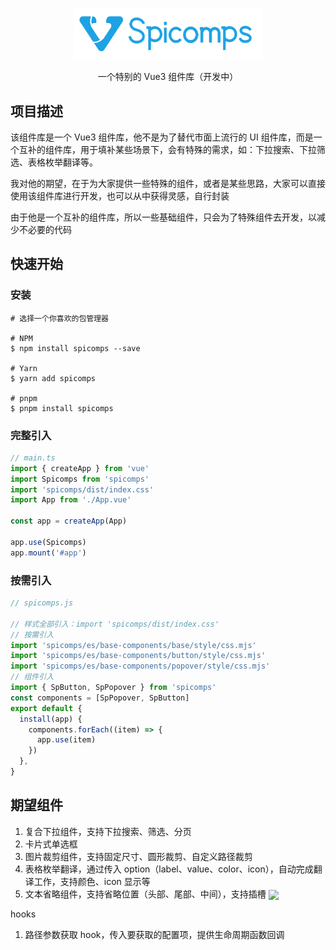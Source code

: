 <p align="center">
  <img width="300px" src="./docs/public/logo.png">
</p>

<p align="center">一个特别的 Vue3 组件库（开发中）</p>

## 项目描述

该组件库是一个 Vue3 组件库，他不是为了替代市面上流行的 UI 组件库，而是一个互补的组件库，用于填补某些场景下，会有特殊的需求，如：下拉搜索、下拉筛选、表格枚举翻译等。

我对他的期望，在于为大家提供一些特殊的组件，或者是某些思路，大家可以直接使用该组件库进行开发，也可以从中获得灵感，自行封装

由于他是一个互补的组件库，所以一些基础组件，只会为了特殊组件去开发，以减少不必要的代码

## 快速开始

### 安装

```
# 选择一个你喜欢的包管理器

# NPM
$ npm install spicomps --save

# Yarn
$ yarn add spicomps

# pnpm
$ pnpm install spicomps
```

### 完整引入

```js
// main.ts
import { createApp } from 'vue'
import Spicomps from 'spicomps'
import 'spicomps/dist/index.css'
import App from './App.vue'

const app = createApp(App)

app.use(Spicomps)
app.mount('#app')
```

### 按需引入

```js
// spicomps.js

// 样式全部引入：import 'spicomps/dist/index.css'
// 按需引入
import 'spicomps/es/base-components/base/style/css.mjs'
import 'spicomps/es/base-components/button/style/css.mjs'
import 'spicomps/es/base-components/popover/style/css.mjs'
// 组件引入
import { SpButton, SpPopover } from 'spicomps'
const components = [SpPopover, SpButton]
export default {
  install(app) {
    components.forEach((item) => {
      app.use(item)
    })
  },
}
```

## 期望组件

1. 复合下拉组件，支持下拉搜索、筛选、分页
2. 卡片式单选框
3. 图片裁剪组件，支持固定尺寸、圆形裁剪、自定义路径裁剪
4. 表格枚举翻译，通过传入 option（label、value、color、icon），自动完成翻译工作，支持颜色、icon 显示等
5. 文本省略组件，支持省略位置（头部、尾部、中间），支持插槽 <img src="https://img.shields.io/badge/完成-{}.svg" style="vertical-align: middle;" />

hooks

1. 路径参数获取 hook，传入要获取的配置项，提供生命周期函数回调
